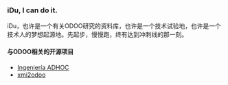 
### iDu, I can do it.

iDu，也许是一个有关ODOO研究的资料库，也许是一个技术试验地，也许是一个技术人的梦想起源地。先起步，慢慢跑，终有达到冲刺线的那一刻。


#### 与ODOO相关的开源项目
- [Ingeniería ADHOC](https://github.com/ingadhoc)
- [xmi2odoo](https://github.com/ctmil/xmi2odoo)

